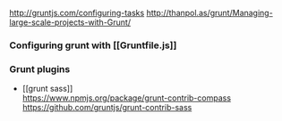 http://gruntjs.com/configuring-tasks
http://thanpol.as/grunt/Managing-large-scale-projects-with-Grunt/

### Configuring grunt with [[Gruntfile.js]]

### Grunt plugins 

* [[grunt sass]]   
https://www.npmjs.org/package/grunt-contrib-compass    
https://github.com/gruntjs/grunt-contrib-sass